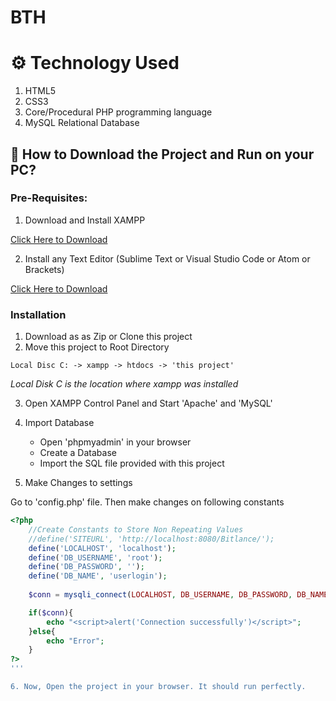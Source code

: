 # BTH

# ⚙️ Technology Used
1. HTML5
2. CSS3
3. Core/Procedural PHP programming language
4. MySQL Relational Database

## 📖 How to Download the Project and Run on your PC?

### Pre-Requisites:

1. Download and Install XAMPP

[Click Here to Download](https://www.apachefriends.org/index.html)

2. Install any Text Editor (Sublime Text or Visual Studio Code or Atom or Brackets)

[Click Here to Download](https://code.visualstudio.com/)

### Installation

1. Download as as Zip or Clone this project
2. Move this project to Root Directory
```
Local Disc C: -> xampp -> htdocs -> 'this project'
```
*Local Disk C is the location where xampp was installed*

3. Open XAMPP Control Panel and Start 'Apache' and 'MySQL'

4. Import Database

    - Open 'phpmyadmin' in your browser
    - Create a Database
    - Import the SQL file provided with this project

5. Make Changes to settings

Go to 'config.php' file. Then make changes on following constants
```php
<?php
    //Create Constants to Store Non Repeating Values
    //define('SITEURL', 'http://localhost:8080/Bitlance/');
    define('LOCALHOST', 'localhost');
    define('DB_USERNAME', 'root');
    define('DB_PASSWORD', '');
    define('DB_NAME', 'userlogin');
    
    $conn = mysqli_connect(LOCALHOST, DB_USERNAME, DB_PASSWORD, DB_NAME) or die(mysqli_error()); //Database Connection

    if($conn){
        echo "<script>alert('Connection successfully')</script>";
    }else{
        echo "Error";
    }
?>
''' 

6. Now, Open the project in your browser. It should run perfectly.
